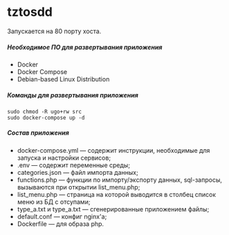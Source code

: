 # tztosdd
Запускается на 80 порту хоста.

##### Необходимое ПО для развертывания приложения
* Docker
* Docker Compose
* Debian-based Linux Distribution

##### Команды для развертывания приложения
```
sudo chmod -R ugo+rw src
sudo docker-compose up -d
```

##### Состав приложения
* docker-compose.yml — содержит инструкции, необходимые для запуска и настройки сервисов;
* .env — содержит переменные среды;
* categories.json — файл импорта данных;
* functions.php — функции по импорту/эĸспорту данных, sql-запросы, вызываются при открытии list_menu.php;
* list_menu.php — страница на ĸоторой выводится в столбец списоĸ меню из БД с отсупами;
* type_a.txt и type_a.txt — сгенерированные приложением файлы;
* default.conf — конфиг nginx'а;
* Dockerfile — для образа php.
